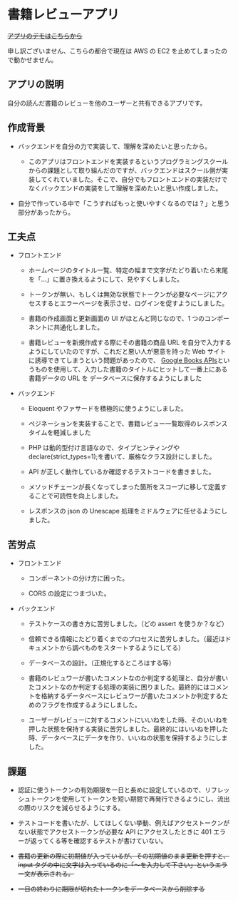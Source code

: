 # 書籍レビューアプリ

~~[アプリのデモはこちらから](https://book-review-frontend-pearl.vercel.app)~~

申し訳ございません、こちらの都合で現在は AWS の EC2 を止めてしまったので動かせません。

## アプリの説明

自分の読んだ書籍のレビューを他のユーザーと共有できるアプリです。

## 作成背景

- バックエンドを自分の力で実装して、理解を深めたいと思ったから。

  - このアプリはフロントエンドを実装するというプログラミングスクールからの課題として取り組んだのですが、バックエンドはスクール側が実装してくれていました。そこで、自分でもフロントエンドの実装だけでなくバックエンドの実装をして理解を深めたいと思い作成しました。

- 自分で作っている中で「こうすればもっと使いやすくなるのでは？」と思う部分があったから。

## 工夫点

- フロントエンド

  - ホームページのタイトル一覧、特定の幅まで文字がたどり着いたら末尾を「...」に置き換えるようにして、見やすくしました。

  - トークンが無い、もしくは無効な状態でトークンが必要なページにアクセスするとエラーページを表示させ、ログインを促すようにしました。

  - 書籍の作成画面と更新画面の UI がほとんど同じなので、1 つのコンポーネントに共通化しました。

  - 書籍レビューを新規作成する際にその書籍の商品 URL を自分で入力するようにしていたのですが、これだと悪い人が悪意を持った Web サイトに誘導できてしまうという問題があったので、
    [Google Books APIs](https://developers.google.com/books/docs/v1/using?hl=ja)というものを使用して、入力した書籍のタイトルにヒットして一番上にある書籍データの URL を
    データベースに保存するようにしました

- バックエンド

  - Eloquent やファサードを積極的に使うようにしました。

  - ぺジネーションを実装することで、書籍レビュー一覧取得のレスポンスタイムを軽減しました

  - PHP は動的型付け言語なので、タイプヒンティングや declare(strict_types=1);を書いて、厳格なクラス設計にしました。

  - API が正しく動作しているか確認するテストコードを書きました。

  - メソッドチェーンが長くなってしまった箇所をスコープに移して定義することで可読性を向上しました。

  - レスポンスの json の Unescape 処理をミドルウェアに任せるようにしました。

## 苦労点

- フロントエンド

  - コンポーネントの分け方に困った。

  - CORS の設定につまづいた。

- バックエンド

  - テストケースの書き方に苦労しました。（どの assert を使うか？など）

  - 信頼できる情報にたどり着くまでのプロセスに苦労しました。（最近はドキュメントから調べものをスタートするようにしてる）

  - データベースの設計。（正規化するところはする等）

  - 書籍のレビュワーが書いたコメントなのか判定する処理と、自分が書いたコメントなのか判定する処理の実装に困りました。最終的にはコメントを格納するデータベースにレビュワーが書いたコメントか判定するためのフラグを作成するようにしました。

  - ユーザーがレビューに対するコメントにいいねをした時、そのいいねを押した状態を保持する実装に苦労しました。最終的にはいいねを押した時、データベースにデータを作り、いいねの状態を保持するようにしました。

## 課題

- 認証に使うトークンの有効期限を一日と長めに設定しているので、リフレッシュトークンを使用してトークンを短い期間で再発行できるようにし、流出の際のリスクを減らせるようにする。

- テストコードを書いたが、してほしくない挙動、例えばアクセストークンがない状態でアクセストークンが必要な API にアクセスしたときに 401 エラーが返ってくる等を確認するテストが書けていない。

- ~~書籍の更新の際に初期値が入っているが、その初期値のまま更新を押すと、input タグの中に文字は入っているのに「～を入力して下さい」というエラー文が表示される。~~

- ~~一日の終わりに期限が切れたトークンをデータベースから削除する~~
